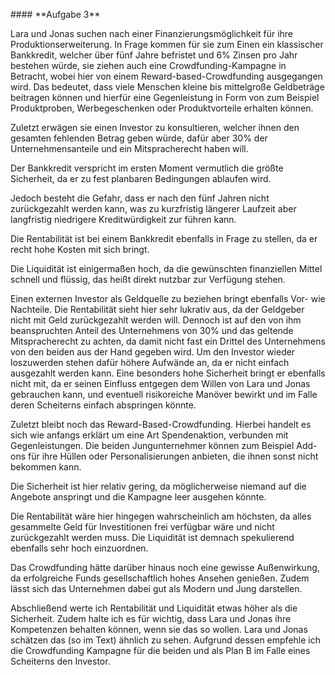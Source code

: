 \#### \*\*Aufgabe 3\*\*



Lara und Jonas suchen nach einer Finanzierungsmöglichkeit für ihre Produktionserweiterung. In Frage kommen für sie zum Einen ein klassischer Bankkredit, welcher über fünf Jahre befristet und 6% Zinsen pro Jahr bestehen würde, sie ziehen auch eine Crowdfunding-Kampagne in Betracht, wobei hier von einem Reward-based-Crowdfunding ausgegangen wird. Das bedeutet, dass viele Menschen kleine bis mittelgroße Geldbeträge beitragen können und hierfür eine Gegenleistung in Form von zum Beispiel Produktproben, Werbegeschenken oder Produktvorteile erhalten können.

Zuletzt erwägen sie einen Investor zu konsultieren, welcher ihnen den gesamten fehlenden Betrag geben würde, dafür aber 30% der Unternehmensanteile und ein Mitspracherecht haben will.



Der Bankkredit verspricht im ersten Moment vermutlich die größte Sicherheit, da er zu fest planbaren Bedingungen ablaufen wird.

Jedoch besteht die Gefahr, dass er nach den fünf Jahren nicht zurückgezahlt werden kann, was zu kurzfristig längerer Laufzeit aber langfristig niedrigere Kreditwürdigkeit zur führen kann.

Die Rentabilität ist bei einem Bankkredit ebenfalls in Frage zu stellen, da er recht hohe Kosten mit sich bringt.

Die Liquidität ist einigermaßen hoch, da die gewünschten finanziellen Mittel schnell und flüssig, das heißt direkt nutzbar zur Verfügung stehen.



Einen externen Investor als Geldquelle zu beziehen bringt ebenfalls Vor- wie Nachteile. Die Rentabilität sieht hier sehr lukrativ aus, da der Geldgeber nicht mit Geld zurückgezahlt werden will. Dennoch ist auf den von ihm beanspruchten Anteil des Unternehmens von 30% und das geltende Mitspracherecht zu achten, da damit nicht fast ein Drittel des Unternehmens von den beiden aus der Hand gegeben wird. Um den Investor wieder loszuwerden stehen dafür höhere Aufwände an, da er nicht einfach ausgezahlt werden kann. Eine besonders hohe Sicherheit bringt er ebenfalls nicht mit, da er seinen Einfluss entgegen dem Willen von Lara und Jonas gebrauchen kann, und eventuell risikoreiche Manöver bewirkt und im Falle deren Scheiterns einfach abspringen könnte.



Zuletzt bleibt noch das Reward-Based-Crowdfunding. Hierbei handelt es sich wie anfangs erklärt um eine Art Spendenaktion, verbunden mit Gegenleistungen. Die beiden Jungunternehmer können zum Beispiel Add-ons für ihre Hüllen oder Personalisierungen anbieten, die ihnen sonst nicht bekommen kann.

Die Sicherheit ist hier relativ gering, da möglicherweise niemand auf die Angebote anspringt und die Kampagne leer ausgehen könnte. 

Die Rentabilität wäre hier hingegen wahrscheinlich am höchsten, da alles gesammelte Geld für Investitionen frei verfügbar wäre und nicht zurückgezahlt werden muss. Die Liquidität ist demnach spekulierend ebenfalls sehr hoch einzuordnen.

Das Crowdfunding hätte darüber hinaus noch eine gewisse Außenwirkung, da erfolgreiche Funds gesellschaftlich hohes Ansehen genießen. Zudem lässt sich das Unternehmen dabei gut als Modern und Jung darstellen.



Abschließend werte ich Rentabilität und Liquidität etwas höher als die Sicherheit. Zudem halte ich es für wichtig, dass Lara und Jonas ihre Kompetenzen behalten können, wenn sie das so wollen. Lara und Jonas schätzen das (so im Text) ähnlich zu sehen. Aufgrund dessen empfehle ich die Crowdfunding Kampagne für die beiden und als Plan B im Falle eines Scheiterns den Investor.

